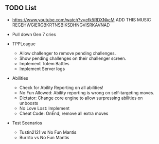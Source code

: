 TODO List
---------

* https://www.youtube.com/watch?v=efk5RDXNkcM ADD THIS MUSIC REGEHWGIERGBKRTNSBIKSDHNGVISRKAVNAD

* Pull down Gen 7 cries
* TPPLeague
	* Allow challenger to remove pending challenges.
	* Show pending challenges on their challenger screen.
	* Implement Totem Battles
	* Implement Server logs

* Abilities
	* Check for Ability Reporting on all abilities!
	* No Fun Allowed: Ability reporting is wrong on self-targeting moves.
	* Dictator: Change core engine to allow surpressing abilities on unboosts
	* No Love Lost: Implement
	* Cheat Code: OnEnd, remove all extra moves
* Test Scenarios
	* Tustin2121 vs No Fun Mantis
	* Burrito vs No Fun Mantis